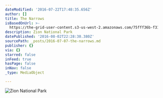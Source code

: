 ```yaml
---
dateModified: '2016-07-22T17:48:35.656Z'
author: []
title: The Narrows
isBasedOnUrl: >-
  https://the-grid-user-content.s3-us-west-2.amazonaws.com/75fff36b-f315-42f0-bf3f-144c0fe499e3.jpg
description: Zion National Park
datePublished: '2016-08-02T22:28:30.380Z'
sourcePath: _posts/2016-07-07-the-narrows.md
publisher: {}
via: {}
starred: false
inFeed: true
hasPage: false
inNav: false
_type: MediaObject

---
```

![Zion National Park](https://the-grid-user-content.s3-us-west-2.amazonaws.com/75fff36b-f315-42f0-bf3f-144c0fe499e3.jpg)